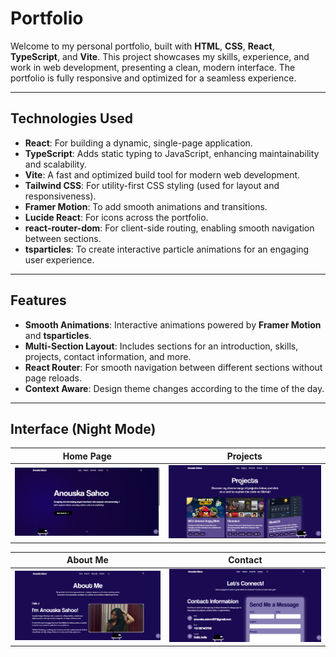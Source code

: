 # Portfolio

Welcome to my personal portfolio, built with **HTML**, **CSS**, **React**, **TypeScript**, and **Vite**. This project showcases my skills, experience, and work in web development, presenting a clean, modern interface. The portfolio is fully responsive and optimized for a seamless experience.

---

## Technologies Used

- **React**: For building a dynamic, single-page application.
- **TypeScript**: Adds static typing to JavaScript, enhancing maintainability and scalability.
- **Vite**: A fast and optimized build tool for modern web development.
- **Tailwind CSS**: For utility-first CSS styling (used for layout and responsiveness).
- **Framer Motion**: To add smooth animations and transitions.
- **Lucide React**: For icons across the portfolio.
- **react-router-dom**: For client-side routing, enabling smooth navigation between sections.
- **tsparticles**: To create interactive particle animations for an engaging user experience.

---

## Features

- **Smooth Animations**: Interactive animations powered by **Framer Motion** and **tsparticles**.
- **Multi-Section Layout**: Includes sections for an introduction, skills, projects, contact information, and more.
- **React Router**: For smooth navigation between different sections without page reloads.
- **Context Aware**: Design theme changes according to the time of the day.

---

## Interface (Night Mode)

| Home Page | Projects |
|-----------|------------|
| ![Home Page](./src/assets/pics/ss1.png) | ![Projects](./src/assets/pics/ss2.png) |

| About Me | Contact |
|-----------|------------|
| ![About Me](./src/assets/pics/ss3.png) | ![Contact](./src/assets/pics/ss4.png) |

